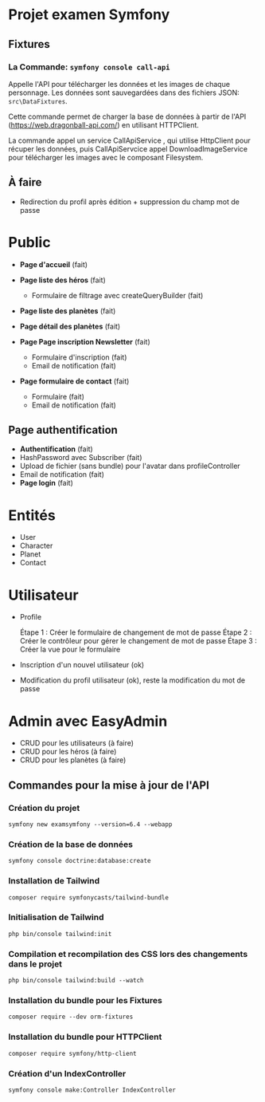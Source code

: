 # Projet examen Symfony

## Fixtures

### La Commande: `symfony console call-api`

Appelle l'API pour télécharger les données et les images de chaque personnage. Les données sont sauvegardées dans des fichiers JSON: `src\DataFixtures`.

Cette commande permet de charger la base de données à partir de l'API (<https://web.dragonball-api.com/>) en utilisant HTTPClient.

La commande appel un service CallApiService , qui utilise HttpClient pour récuper les données, puis CallApiServcice appel DownloadImageService pour télécharger les images  avec le composant Filesystem.


## À faire

- Redirection du profil après édition + suppression du champ mot de passe
 
# Public

- **Page d'accueil** (fait)
- **Page liste des héros** (fait)   
  - Formulaire de filtrage avec createQueryBuilder (fait)
- **Page liste des planètes** (fait)
- **Page détail des planètes** (fait)
- **Page Page inscription Newsletter** (fait)   
  - Formulaire d'inscription (fait)
  - Email de notification (fait)
    
- **Page formulaire de contact** (fait)
  - Formulaire (fait)
  - Email de notification (fait)

## Page authentification

- **Authentification** (fait)
- HashPassword avec Subscriber (fait)
- Upload de fichier (sans bundle) pour l'avatar dans profileController  
- Email de notification (fait)
- **Page login** (fait)

# Entités
- User
- Character
- Planet
- Contact

# Utilisateur
- Profile 


  Étape 1 : Créer le formulaire de changement de mot de passe
  Étape 2 : Créer le contrôleur pour gérer le changement de mot de passe
  Étape 3 : Créer la vue pour le formulaire
- Inscription d'un nouvel utilisateur (ok)
- Modification du profil utilisateur (ok), reste la modification du mot de passe

# Admin avec EasyAdmin

- CRUD pour les utilisateurs (à faire)
- CRUD pour les héros (à faire)
- CRUD pour les planètes (à faire)

## Commandes pour la mise à jour de l'API

### Création du projet

```
symfony new examsymfony --version=6.4 --webapp
```

### Création de la base de données

```
symfony console doctrine:database:create
```

### Installation de Tailwind

```
composer require symfonycasts/tailwind-bundle
```

### Initialisation de Tailwind

```
php bin/console tailwind:init
```

### Compilation et recompilation des CSS lors des changements dans le projet

```
php bin/console tailwind:build --watch
```

### Installation du bundle pour les Fixtures

```
composer require --dev orm-fixtures
```

### Installation du bundle pour HTTPClient

```
composer require symfony/http-client
```

### Création d'un IndexController

```
symfony console make:Controller IndexController
```
